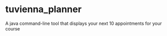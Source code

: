 # tuvienna_planner
A java command-line tool that displays your next 10 appointments for your course
